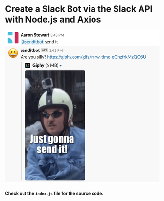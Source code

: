 # Create a Slack Bot via the Slack API with Node.js and Axios

<img src="https://github.com/astewart27/slack-send-it-bot/blob/master/images/send-it.png" alt="Slack Bot" height="500"/>

#### Check out the `index.js` file for the source code.